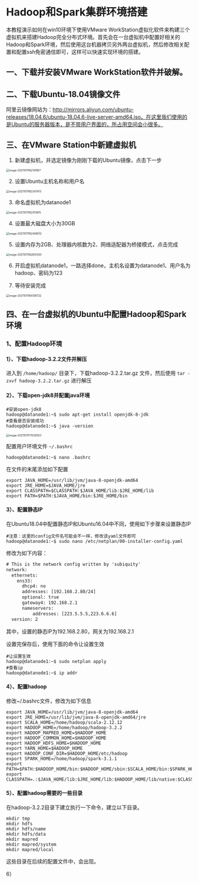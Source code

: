 # Hadoop和Spark集群环境搭建

本教程演示如何在win10环境下使用VMware WorkStation虚拟化软件来构建三个虚拟机来搭建Hadoop完全分布式环境。首先会在一台虚拟机中配置好相关的Hadoop和Spark环境，然后使用这台机器拷贝另外两台虚拟机，然后修改相关配置和配置ssh免密通信即可，这样可以快速实现环境的搭建。

## 一、下载并安装VMware WorkStation软件并破解。

## 二、下载Ubuntu-18.04镜像文件

阿里云镜像网站为：http://mirrors.aliyun.com/ubuntu-releases/18.04.6/ubuntu-18.04.6-live-server-amd64.iso。在这里我们使用的是Ubuntu的服务器版本，是不带用户界面的，所占用空间会小很多。

## 三、在VMware Station中新建虚拟机

1. 新建虚拟机，并选定镜像为刚刚下载的Ubuntu镜像，点击下一步

<img src="images/image-20211011162141957.png" alt="image-20211011162141957" style="zoom:50%;" />

2. 设置Ubuntu主机名称和用户名

<img src="images/image-20211011162347413.png" alt="image-20211011162347413" style="zoom:50%;" />

3. 命名虚拟机为datanode1

<img src="images/image-20211011162413815.png" alt="image-20211011162413815" style="zoom:50%;" />

4. 设置最大磁盘大小为30GB

<img src="images/image-20211011162449012.png" alt="image-20211011162449012" style="zoom:50%;" />

5. 设置内存为2GB、处理器内核数为2、网络适配器为桥接模式，点击完成

<img src="images/image-20211011162610350.png" alt="image-20211011162610350" style="zoom:50%;" />

6. 开启虚拟机datanode1，一路选择done，主机名设置为datanode1、用户名为hadoop、密码为123

7. 等待安装完成

<img src="images/image-20211011164138722.png" alt="image-20211011164138722" style="zoom:50%;" />

## 四、在一台虚拟机的Ubuntu中配置Hadoop和Spark环境

### 1、配置Hadoop环境

#### 1）、下载hadoop-3.2.2文件并解压

进入到 `/home/hadoop/` 目录下，下载hadoop-3.2.2.tar.gz 文件，然后使用 `tar -zxvf hadoop-3.2.2.tar.gz` 进行解压

#### 2）、下载open-jdk8并配置java环境

```shell
#安装open-jdk8
hadoop@datanode1:~$ sudo apt-get install openjdk-8-jdk
#查看是否安装成功
hadoop@datanode1:~$ java -version
```

<img src="images/image-20211011171030553.png" alt="image-20211011171030553" style="zoom:50%;" />

配置用户环境文件 `~/.bashrc`

```shell
hadoop@datanode1:~$ nano .bashrc
```

在文件的末尾添加如下配置

```shell
export JAVA_HOME=/usr/lib/jvm/java-8-openjdk-amd64
export JRE_HOME=$JAVA_HOME/jre
export CLASSPATH=$CLASSPATH:$JAVA_HOME/lib:$JRE_HOME/lib
export PATH=$PATH:$JAVA_HOME/bin:$JRE_HOME/bin
```

#### 3）、配置静态IP

在Ubuntu18.04中配置静态IP和Ubuntu16.04中不同，使用如下步骤来设置静态IP

```shell
#注意：这里的config文件名可能会不一样，修改该yaml文件即可
hadoop@datanode1:~$ sudo nano /etc/netplan/00-installer-config.yaml
```

修改为如下内容：

```y
# This is the network config written by 'subiquity'
network:
  ethernets:
    ens33:
      dhcp4: no
      addresses: [192.168.2.80/24]
      optional: true
      gateway4: 192.168.2.1
      nameservers:
          addresses: [223.5.5.5,223.6.6.6]
  version: 2
```

其中，设置的静态IP为192.168.2.80，网关为192.168.2.1

设置完保存后，使用下面的命令让设置生效

```shell
#让设置生效
hadoop@datanode1:~$ sudo netplan apply
#查看ip
hadoop@datanode1:~$ ip addr
```

#### 4）、配置hadoop

修改~/.bashrc文件，修改为如下信息

```shell
export JAVA_HOME=/usr/lib/jvm/java-8-openjdk-amd64
export JRE_HOME=/usr/lib/jvm/java-8-openjdk-amd64/jre
export SCALA_HOME=/home/hadoop/scala-2.12.12
export HADOOP_HOME=/home/hadoop/hadoop-3.2.2
export HADOOP_MAPRED_HOME=$HADOOP_HOME
export HADOOP_COMMON_HOME=$HADOOP_HOME
export HADOOP_HDFS_HOME=$HADOOP_HOME
export YARN_HOME=$HADOOP_HOME
export HADOOP_CONF_DIR=$HADOOP_HOME/etc/hadoop
export SPARK_HOME=/home/hadoop/spark-3.1.1
export PATH=$PATH:$HADOOP_HOME/bin:$HADOOP_HOME/sbin:$SCALA_HOME/bin:$SPARK_HOME/bin
export CLASSPATH=.:$JAVA_HOME/lib:$JRE_HOME/lib:$HADOOP_HOME/lib/native:$CLASSPATH
```

#### 5）、配置hadoop需要的一些目录

在hadoop-3.2.2目录下建立执行一下命令，建立以下目录。

```shell
mkdir tmp
mkdir hdfs
mkdir hdfs/name
mkdir hdfs/data
mkdir mapred
mkdir mapred/system
mkdir mapred/local
```

这些目录在后续的配置文件中，会出现。

6）